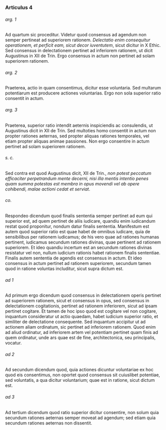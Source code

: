 ### Articulus 4

###### arg. 1
Ad quartum sic proceditur. Videtur quod consensus ad agendum non semper pertineat ad superiorem rationem. *Delectatio enim consequitur operationem, et perficit eam, sicut decor iuventutem*, sicut dicitur in X Ethic. Sed consensus in delectationem pertinet ad inferiorem rationem, ut dicit Augustinus in XII de Trin. Ergo consensus in actum non pertinet ad solam superiorem rationem.

###### arg. 2
Praeterea, actio in quam consentimus, dicitur esse voluntaria. Sed multarum potentiarum est producere actiones voluntarias. Ergo non sola superior ratio consentit in actum.

###### arg. 3
Praeterea, superior ratio intendit aeternis inspiciendis ac consulendis, ut Augustinus dicit in XII de Trin. Sed multoties homo consentit in actum non propter rationes aeternas, sed propter aliquas rationes temporales, vel etiam propter aliquas animae passiones. Non ergo consentire in actum pertinet ad solam superiorem rationem.

###### s. c.
Sed contra est quod Augustinus dicit, XII de Trin., *non potest peccatum efficaciter perpetrandum mente decerni, nisi illa mentis intentio penes quam summa potestas est membra in opus movendi vel ab opere cohibendi, malae actioni cedat et serviat*.

###### co.
Respondeo dicendum quod finalis sententia semper pertinet ad eum qui superior est, ad quem pertinet de aliis iudicare, quandiu enim iudicandum restat quod proponitur, nondum datur finalis sententia. Manifestum est autem quod superior ratio est quae habet de omnibus iudicare, quia de sensibilibus per rationem iudicamus; de his vero quae ad rationes humanas pertinent, iudicamus secundum rationes divinas, quae pertinent ad rationem superiorem. Et ideo quandiu incertum est an secundum rationes divinas resistatur vel non, nullum iudicium rationis habet rationem finalis sententiae. Finalis autem sententia de agendis est consensus in actum. Et ideo consensus in actum pertinet ad rationem superiorem, secundum tamen quod in ratione voluntas includitur, sicut supra dictum est.

###### ad 1
Ad primum ergo dicendum quod consensus in delectationem operis pertinet ad superiorem rationem, sicut et consensus in opus, sed consensus in delectationem cogitationis, pertinet ad rationem inferiorem, sicut ad ipsam pertinet cogitare. Et tamen de hoc ipso quod est cogitare vel non cogitare, inquantum consideratur ut actio quaedam, habet iudicium superior ratio, et similiter de delectatione consequente. Sed inquantum accipitur ut ad actionem aliam ordinatum, sic pertinet ad inferiorem rationem. Quod enim ad aliud ordinatur, ad inferiorem artem vel potentiam pertinet quam finis ad quem ordinatur, unde ars quae est de fine, architectonica, seu principalis, vocatur.

###### ad 2
Ad secundum dicendum quod, quia actiones dicuntur voluntariae ex hoc quod eis consentimus, non oportet quod consensus sit cuiuslibet potentiae, sed voluntatis, a qua dicitur voluntarium; quae est in ratione, sicut dictum est.

###### ad 3
Ad tertium dicendum quod ratio superior dicitur consentire, non solum quia secundum rationes aeternas semper moveat ad agendum; sed etiam quia secundum rationes aeternas non dissentit.

